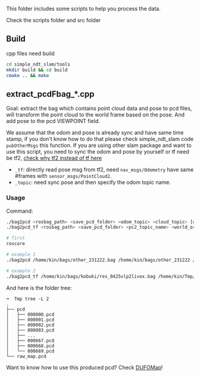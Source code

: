 This folder includes some scripts to help you process the data.

Check the scripts folder and src folder

## Build
cpp files need build
```bash
cd simple_ndt_slam/tools
mkdir build && cd build
cmake .. && make
```

## extract_pcdFbag_*.cpp
Goal: extract the bag which contains point cloud data and pose to pcd files, will transform the point cloud to the world frame based on the pose. And add pose to the pcd VIEWPOINT field.

We assume that the odom and pose is already sync and have same time stamp, if you don't know how to do that please check simple_ndt_slam code `pubOtherMsgs` this function. If you are using other slam package and want to use this script, you need to sync the odom and pose by yourself or tf need be tf2, [check why tf2 instead of tf here](../assets/readme/WHY-TF2.md)

- `_tf`: directly read pose msg from tf2, need `nav_msgs/Odometry` have same #frames with `sensor_msgs/PointCloud2`.
- `_topic`: need sync pose and then specify the odom topic name.

### Usage

Command:
```bash
./bag2pcd <rosbag_path> <save_pcd_folder> <odom_topic> <cloud_topic> [optional: add 1 to save raw map]
./bag2pcd_tf <rosbag_path> <save_pcd_folder> <pc2_topic_name> <world_or_map_frame_id> [optional: set 1 to save raw map]

```

```bash
# first
roscore

# example 1
./bag2pcd /home/kin/bags/other_231222.bag /home/kin/bags/other_231222 /Odometry /cloud_registered_body

# example 2
./bag2pcd_tf /home/kin/bags/kobuki/res_0425vlp2livox.bag /home/kin/Tmp/haupt_mp /points_raw map
```

And here is the folder tree:
```
➜  Tmp tree -L 2
.
├── pcd
│   ├── 000000.pcd
│   ├── 000001.pcd
│   ├── 000002.pcd
│   ├── 000003.pcd
│   ├── ...
│   ├── 000667.pcd
│   ├── 000668.pcd
│   └── 000669.pcd
└── raw_map.pcd

```

Want to know how to use this produced pcd? Check [DUFOMap](TODO)!

